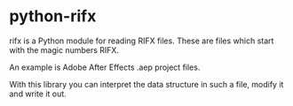 # python-rifx

rifx is a Python module for reading RIFX files. These are files which start with the magic numbers RIFX.

An example is Adobe After Effects .aep project files.

With this library you can interpret the data structure in such a file, modify it and write it out.

